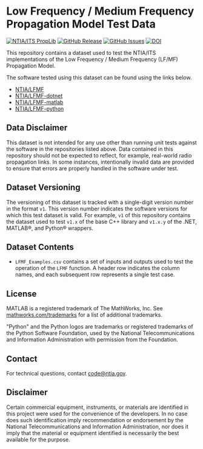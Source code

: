 # Low Frequency / Medium Frequency Propagation Model Test Data #

[![NTIA/ITS PropLib][proplib-badge]][proplib-link]
[![GitHub Release][gh-releases-badge]][gh-releases-link]
[![GitHub Issues][gh-issues-badge]][gh-issues-link]
[![DOI][doi-badge]][doi-link]

[proplib-badge]: https://img.shields.io/badge/PropLib-badge?label=%F0%9F%87%BA%F0%9F%87%B8%20NTIA%2FITS&labelColor=162E51&color=D63E04
[proplib-link]: https://ntia.github.io/propagation-library-wiki
[gh-releases-badge]: https://img.shields.io/github/v/release/NTIA/LFMF-test-data?logo=github&label=Release&labelColor=162E51&color=D63E04
[gh-releases-link]: https://github.com/NTIA/LFMF-test-data/releases
[gh-issues-badge]: https://img.shields.io/github/issues/NTIA/LFMF-test-data?logo=github&label=Issues&labelColor=162E51
[gh-issues-link]: https://github.com/NTIA/LFMF-test-data/issues
[doi-badge]: https://zenodo.org/badge/898078725.svg
[doi-link]: https://zenodo.org/badge/latestdoi/898078725

This repository contains a dataset used to test the NTIA/ITS implementations of the Low Frequency / Medium Frequency (LF/MF) Propagation Model.

The software tested using this dataset can be found using the links below.

- [NTIA/LFMF](https://github.com/NTIA/LFMF)
- [NTIA/LFMF-dotnet](https://github.com/NTIA/LFMF-dotnet)
- [NTIA/LFMF-matlab](https://github.com/NTIA/LFMF-matlab)
- [NTIA/LFMF-python](https://github.com/NTIA/LFMF-python)

## Data Disclaimer ##

This dataset is not intended for any use other than running unit tests against
the software in the repositories listed above. Data contained in this repository
should not be expected to reflect, for example, real-world radio propagation links.
In some instances, intentionally invalid data are provided to ensure that errors
are properly handled in the software under test.

## Dataset Versioning ##

The versioning of this dataset is tracked with a single-digit version number
in the format `v1`. This version number indicates the software versions for which
this test dataset is valid. For example, `v1` of this repository contains the dataset
used to test `v1.x` of the base C++ library and `v1.x.y` of the .NET, MATLAB®, and Python®
wrappers.

## Dataset Contents ##

- `LFMF_Examples.csv` contains a set of inputs and outputs used to test the operation of
  the `LFMF` function. A header row indicates the column names, and each subsequent row
  represents a single test case.

## License ##

MATLAB is a registered trademark of The MathWorks, Inc. See
[mathworks.com/trademarks](https://mathworks.com/trademarks) for a list of additional trademarks.

"Python" and the Python logos are trademarks or registered trademarks of the Python Software Foundation, used by the National Telecommunications and Information Administration with permission from the Foundation.

## Contact ##

For technical questions, contact <code@ntia.gov>.

## Disclaimer ##

Certain commercial equipment, instruments, or materials are identified in this project were used for the convenience of the developers. In no case does such identification imply recommendation or endorsement by the National Telecommunications and Information Administration, nor does it imply that the material or equipment identified is necessarily the best available for the purpose.
